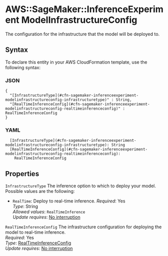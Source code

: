 # AWS::SageMaker::InferenceExperiment ModelInfrastructureConfig<a name="aws-properties-sagemaker-inferenceexperiment-modelinfrastructureconfig"></a>

The configuration for the infrastructure that the model will be deployed to\.

## Syntax<a name="aws-properties-sagemaker-inferenceexperiment-modelinfrastructureconfig-syntax"></a>

To declare this entity in your AWS CloudFormation template, use the following syntax:

### JSON<a name="aws-properties-sagemaker-inferenceexperiment-modelinfrastructureconfig-syntax.json"></a>

```
{
  "[InfrastructureType](#cfn-sagemaker-inferenceexperiment-modelinfrastructureconfig-infrastructuretype)" : String,
  "[RealTimeInferenceConfig](#cfn-sagemaker-inferenceexperiment-modelinfrastructureconfig-realtimeinferenceconfig)" : RealTimeInferenceConfig
}
```

### YAML<a name="aws-properties-sagemaker-inferenceexperiment-modelinfrastructureconfig-syntax.yaml"></a>

```
  [InfrastructureType](#cfn-sagemaker-inferenceexperiment-modelinfrastructureconfig-infrastructuretype): String
  [RealTimeInferenceConfig](#cfn-sagemaker-inferenceexperiment-modelinfrastructureconfig-realtimeinferenceconfig): 
    RealTimeInferenceConfig
```

## Properties<a name="aws-properties-sagemaker-inferenceexperiment-modelinfrastructureconfig-properties"></a>

`InfrastructureType`  <a name="cfn-sagemaker-inferenceexperiment-modelinfrastructureconfig-infrastructuretype"></a>
The inference option to which to deploy your model\. Possible values are the following:  
+  `RealTime`: Deploy to real\-time inference\.
*Required*: Yes  
*Type*: String  
*Allowed values*: `RealTimeInference`  
*Update requires*: [No interruption](https://docs.aws.amazon.com/AWSCloudFormation/latest/UserGuide/using-cfn-updating-stacks-update-behaviors.html#update-no-interrupt)

`RealTimeInferenceConfig`  <a name="cfn-sagemaker-inferenceexperiment-modelinfrastructureconfig-realtimeinferenceconfig"></a>
The infrastructure configuration for deploying the model to real\-time inference\.  
*Required*: Yes  
*Type*: [RealTimeInferenceConfig](aws-properties-sagemaker-inferenceexperiment-realtimeinferenceconfig.md)  
*Update requires*: [No interruption](https://docs.aws.amazon.com/AWSCloudFormation/latest/UserGuide/using-cfn-updating-stacks-update-behaviors.html#update-no-interrupt)